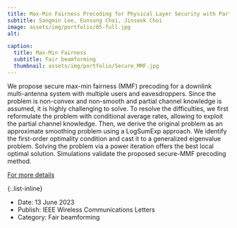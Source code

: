 ```yaml
---
title: Max-Min Fairness Precoding for Physical Layer Security with Partial Channel Knowledge
subtitle: Sangmin Lee, Eunsung Choi, Jinseok Choi
image: assets/img/portfolio/05-full.jpg
alt: 

caption:
  title: Max-Min Fairness
  subtitle: Fair beamforming
  thumbnail: assets/img/portfolio/Secure_MMF.jpg
---
```

We propose secure max-min fairness (MMF) precoding for a downlink multi-antenna system with multiple users and eavesdroppers. Since the problem is non-convex and non-smooth and partial channel knowledge is assumed, it is highly challenging to solve. To resolve the difficulties, we first reformulate the problem with conditional average rates, allowing to exploit the partial channel knowledge. Then, we derive the original problem as an approximate smoothing problem using a LogSumExp approach. We identify the first-order optimality condition and cast it to a generalized eigenvalue problem. Solving the problem via a power iteration offers the best local optimal solution. Simulations validate the proposed secure-MMF precoding method.

[For more details](https://ieeexplore.ieee.org/document/10149521)

{:.list-inline}
- Date: 13 June 2023
- Publish: IEEE Wireless Communications Letters
- Category: Fair beamforming
